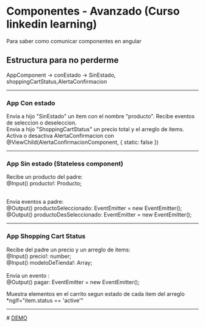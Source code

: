 # Componentes - Avanzado (Curso linkedin learning)

Para saber como comunicar componentes en angular

## Estructura para no perderme

AppComponent -> conEstado -> SinEstado, shoppingCartStatus,AlertaConfirmacion <br>
<hr>

### App Con estado

Envía a hijo "SinEstado" un item con el nombre "producto". Recibe eventos de seleccion o deseleccion.<br>
Envia a hijo "ShoppingCartStatus" un precio total y el arreglo de items.<br>
Activa o desactiva AlertaConfirmacion con @ViewChild(AlertaConfirmacionComponent, { static: false })<br>
    
<hr>

### App Sin estado (Stateless component)

Recibe un producto del padre:<br>
    @Input() producto!: Producto;<br><br>

Envia eventos a padre: <br>
    @Output() productoSeleccionado: EventEmitter<Producto> = new EventEmitter();<br>
    @Output() productoDesSeleccionado: EventEmitter<Producto> = new EventEmitter();
<br>
  <hr>
  
### App Shopping Cart Status <br>
Recibe del padre un precio y un arreglo de items:<br>
    @Input() precio!: number;<br>
    @Input()  modeloDeTienda!: Array<Producto>;<br><br>
Envia un evento :<br>
  @Output() pagar: EventEmitter<null> = new EventEmitter();<br>

  Muestra elementos en el carrito segun estado de cada item del arreglo<br>
  *ngIf="item.status == 'active'"<br>
  <hr>
  # <a href="https://angular-componentes-avanzado.vercel.app/" target="_blank">DEMO</a>
